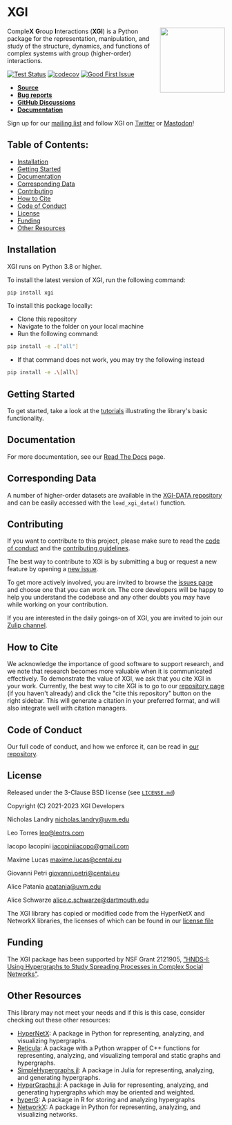 # XGI
<img src='logo/logo.svg' width='150px' align="right" style="float:right;margin-left:10pt"></img>
Comple**X** **G**roup **I**nteractions (**XGI**) is a Python package for the representation, manipulation, and study of the structure, dynamics, and functions of complex systems with group (higher-order) interactions.

[![Test Status](https://github.com/xgi-org/xgi/workflows/test/badge.svg?branch=main)](https://github.com/xgi-org/xgi/actions?query=workflow%3A%22test%22)
[![codecov](https://codecov.io/gh/xgi-org/xgi/branch/main/graph/badge.svg?token=BI6TX2WDSG)](https://codecov.io/gh/xgi-org/xgi)
[![Good First Issue](https://img.shields.io/badge/contribute-Good%20First%20Issue-%232EBC4F)](https://github.com/xgi-org/xgi/issues?q=is%3Aopen+is%3Aissue+label%3A%22Good+First+Issue%22)

* [**Source**](../../)
* [**Bug reports**](../../issues)
* [**GitHub Discussions**](../../discussions)
* [**Documentation**](https://xgi.readthedocs.io/en/latest/)

Sign up for our [mailing list](http://eepurl.com/igE6ez) and follow XGI on [Twitter](https://twitter.com/xginets) or [Mastodon](https://mathstodon.xyz/@xginets)!

## Table of Contents:
  - [Installation](#installation)
  - [Getting Started](#getting-started)
  - [Documentation](#documentation)
  - [Corresponding Data](#corresponding-data)
  - [Contributing](#contributing)
  - [How to Cite](#how-to-cite)
  - [Code of Conduct](#code-of-conduct)
  - [License](#license)
  - [Funding](#funding)
  - [Other Resources](#other-resources)

## Installation
XGI runs on Python 3.8 or higher.

To install the latest version of XGI, run the following command:
```sh
pip install xgi
```

To install this package locally:
* Clone this repository
* Navigate to the folder on your local machine
* Run the following command:
```sh
pip install -e .["all"]
```
* If that command does not work, you may try the following instead
````zsh
pip install -e .\[all\]
````

## Getting Started

To get started, take a look at the [tutorials](/tutorials/) illustrating the library's basic functionality.

## Documentation

For more documentation, see our [Read The Docs](https://xgi.readthedocs.io/en/latest/) page.

## Corresponding Data

A number of higher-order datasets are available in the [XGI-DATA repository](https://gitlab.com/complexgroupinteractions/xgi-data) and can be easily accessed with the `load_xgi_data()` function.

## Contributing
If you want to contribute to this project, please make sure to read the
[code of conduct](CODE_OF_CONDUCT.md)
and the [contributing guidelines](CONTRIBUTING.md).

The best way to contribute to XGI is by submitting a bug or request a new feature by
opening a [new issue](https://github.com/xgi-org/xgi/issues/new).

To get more actively involved, you are invited to browse the [issues page](../../issues) and choose one that you can
work on.  The core developers will be happy to help you understand the codebase and any
other doubts you may have while working on your contribution.

If you are interested in the daily goings-on of XGI, you are invited to join our [Zulip
channel](https://xgi.zulipchat.com/join/7agfwo7dh7jo56ppnk5kc23r/).

## How to Cite

We acknowledge the importance of good software to support research, and we note
that research becomes more valuable when it is communicated effectively. To
demonstrate the value of XGI, we ask that you cite XGI in your work.
Currently, the best way to cite XGI is to go to our
[repository page](../../) (if you haven't already) and
click the "cite this repository" button on the right sidebar. This will generate
a citation in your preferred format, and will also integrate well with citation managers.

## Code of Conduct

Our full code of conduct, and how we enforce it, can be read in [our repository](CODE_OF_CONDUCT.md).

## License
Released under the 3-Clause BSD license (see [`LICENSE.md`](LICENSE.md))

Copyright (C) 2021-2023 XGI Developers

Nicholas Landry <nicholas.landry@uvm.edu>

Leo Torres <leo@leotrs.com>

Iacopo Iacopini <iacopiniiacopo@gmail.com>

Maxime Lucas <maxime.lucas@centai.eu>

Giovanni Petri <giovanni.petri@centai.eu>

Alice Patania <apatania@uvm.edu>

Alice Schwarze <alice.c.schwarze@dartmouth.edu>

The XGI library has copied or modified code from the HyperNetX and NetworkX libraries, the licenses of which can be found in our [license file](LICENSE.md)

## Funding
The XGI package has been supported by NSF Grant 2121905, ["HNDS-I: Using Hypergraphs to Study Spreading Processes in Complex Social Networks"](https://www.nsf.gov/awardsearch/showAward?AWD_ID=2121905).

## Other Resources
This library may not meet your needs and if this is this case, consider checking out these other resources:
* [HyperNetX](https://pnnl.github.io/HyperNetX): A package in Python for representing, analyzing, and visualizing hypergraphs.
* [Reticula](https://docs.reticula.network/): A package with a Python wrapper of C++ functions for representing, analyzing, and visualizing temporal and static graphs and hypergraphs.
* [SimpleHypergraphs.jl](https://pszufe.github.io/SimpleHypergraphs.jl/v0.1/): A package in Julia for representing, analyzing, and generating hypergraphs.
* [HyperGraphs.jl](https://github.com/lpmdiaz/HyperGraphs.jl): A package in Julia for representing, analyzing, and generating hypergraphs which may be oriented and weighted.
* [hyperG](https://cran.r-project.org/package=HyperG): A package in R for storing and analyzing hypergraphs
* [NetworkX](https://networkx.org/): A package in Python for representing, analyzing, and visualizing networks.

